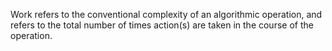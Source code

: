 Work refers to the conventional complexity of an algorithmic operation, and refers to the total number of times action(s) are taken in the course of the operation.
